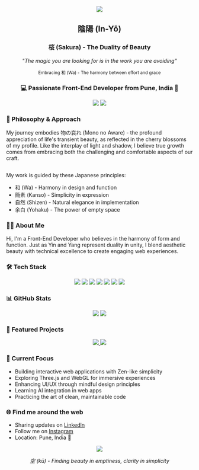 <div align="center">
  <img src="https://capsule-render.vercel.app/api?type=waving&color=gradient&customColorList=14,15,18,20&height=200&section=header&text=Sugatraj%20Sarwade&fontSize=70&animation=fadeIn&fontColor=ffffff" />
</div>

<div align="center">
  <h2>陰陽 (In-Yō)</h2>
  <h3>桜 (Sakura) - The Duality of Beauty</h3>
  <p><i>"The magic you are looking for is in the work you are avoiding"</i></p>
  <p><small>Embracing 和 (Wa) - The harmony between effort and grace</small></p>
</div>

<h3 align="center">💻 Passionate Front-End Developer from Pune, India 🌸</h3>

<div align="center">
  <a href="https://linkedin.com/in/sugatraj-sarwade-7ab158190"><img src="https://img.shields.io/badge/LinkedIn-0077B5?style=for-the-badge&logo=linkedin&logoColor=white"/></a>
  <a href="https://instagram.com/rajx_sarwade"><img src="https://img.shields.io/badge/Instagram-E4405F?style=for-the-badge&logo=instagram&logoColor=white"/></a>
</div>

### 🎋 Philosophy & Approach
My journey embodies 物の哀れ (Mono no Aware) - the profound appreciation of life's transient beauty, as reflected in the cherry blossoms of my profile. Like the interplay of light and shadow, I believe true growth comes from embracing both the challenging and comfortable aspects of our craft.

<div align="center">
  <hr style="width: 50%; border: 0; height: 1px; background: linear-gradient(to right, transparent, #ffffff66, transparent);">
</div>

My work is guided by these Japanese principles:
- 和 (Wa) - Harmony in design and function
- 簡素 (Kanso) - Simplicity in expression
- 自然 (Shizen) - Natural elegance in implementation
- 余白 (Yohaku) - The power of empty space

### 👨‍💻 About Me
Hi, I'm a Front-End Developer who believes in the harmony of form and function. Just as Yin and Yang represent duality in unity, I blend aesthetic beauty with technical excellence to create engaging web experiences.

### 🛠️ Tech Stack
<p align="center">
  <img src="https://img.shields.io/badge/HTML5-E34F26?style=for-the-badge&logo=html5&logoColor=white"/>
  <img src="https://img.shields.io/badge/CSS3-1572B6?style=for-the-badge&logo=css3&logoColor=white"/>
  <img src="https://img.shields.io/badge/JavaScript-F7DF1E?style=for-the-badge&logo=javascript&logoColor=black"/>
  <img src="https://img.shields.io/badge/React-20232A?style=for-the-badge&logo=react&logoColor=61DAFB"/>
  <img src="https://img.shields.io/badge/Bootstrap-563D7C?style=for-the-badge&logo=bootstrap&logoColor=white"/>
  <img src="https://img.shields.io/badge/Tailwind-38B2AC?style=for-the-badge&logo=tailwind-css&logoColor=white"/>
  <img src="https://img.shields.io/badge/Java-ED8B00?style=for-the-badge&logo=openjdk&logoColor=white"/>
</p>

### 📊 GitHub Stats
<div align="center">
  <img src="https://github-readme-stats.vercel.app/api?username=Sugatraj&show_icons=true&theme=dark&bg_color=000000&title_color=ffffff&icon_color=ffffff&text_color=ffffff&border_color=30363d"/>
  <img src="https://github-readme-streak-stats.herokuapp.com/?user=Sugatraj&theme=dark&background=000000&border=30363d&ring=ffffff&fire=ffffff&currStreakLabel=ffffff"/>
</div>

### 🌟 Featured Projects
<div align="center">
  <a href="https://github.com/Sugatraj/Login-Page-Bootstrap">
    <img src="https://github-readme-stats.vercel.app/api/pin/?username=Sugatraj&repo=Login-Page-Bootstrap&theme=dark&bg_color=000000&title_color=ffffff&icon_color=ffffff&text_color=ffffff&border_color=30363d"/>
  </a>
  <a href="https://github.com/Sugatraj/Guitar-3D-Site-ThreeJS">
    <img src="https://github-readme-stats.vercel.app/api/pin/?username=Sugatraj&repo=Guitar-3D-Site-ThreeJS&theme=dark&bg_color=000000&title_color=ffffff&icon_color=ffffff&text_color=ffffff&border_color=30363d"/>
  </a>
</div>

### 🎯 Current Focus
- Building interactive web applications with Zen-like simplicity
- Exploring Three.js and WebGL for immersive experiences
- Enhancing UI/UX through mindful design principles
- Learning AI integration in web apps
- Practicing the art of clean, maintainable code

### 🌐 Find me around the web 
- Sharing updates on [LinkedIn](https://linkedin.com/in/sugatraj-sarwade-7ab158190)
- Follow me on [Instagram](https://instagram.com/rajx_sarwade)
- Location: Pune, India 🍁

<div align="center">
  <img src="https://capsule-render.vercel.app/api?type=waving&color=gradient&customColorList=14,15,18,20&height=100&section=footer"/>
  <p><i>空 (kū) - Finding beauty in emptiness, clarity in simplicity</i></p>
</div>